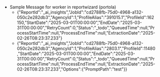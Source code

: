 - Sample Message for worker in reportwizard (portola)
	- {"ReportId":"_ai_insights","JobId":"cd2788fb-75d0-4968-a132-050c2e282db3","AgencyId":1,"ProfileAlias":"391015.1","ProfileId":162150,"StartDate":"2025-03-01T00:00:00","EndDate":"2025-03-31T00:00:00","RetryCount":0,"Status":"_todo","QueuedTime":null,"ProcessStartTime":null,"ProcessEndTime":null,"ExtractionDate":"2025-02-26T08:23:37.233"}
	- {"ReportId":"_ai_insights","JobId":"cd2788fb-75d0-4968-a132-050c2e282db3","AgencyId":1,"ProfileAlias":"2803.1","ProfileId":11480,"StartDate":"2025-03-01T00:00:00","EndDate":"2025-03-31T00:00:00","RetryCount":0,"Status":"_todo","QueuedTime":null,"ProcessStartTime":null,"ProcessEndTime":null,"ExtractionDate":"2025-02-26T08:23:37.233","Options":{"PromptPath":"test"}}